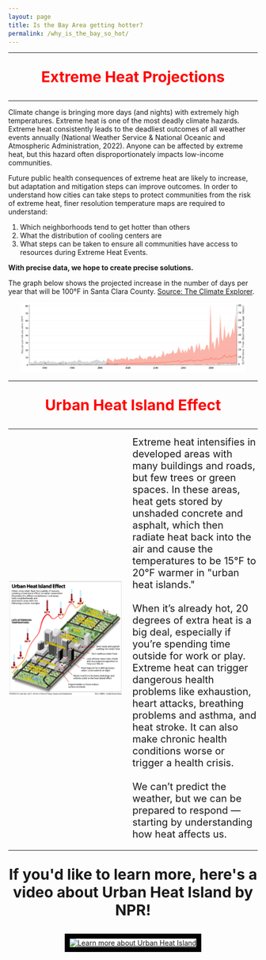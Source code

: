 ```yaml
---
layout: page
title: Is the Bay Area getting hotter?
permalink: /why_is_the_bay_so_hot/
---
```


---

<p align="center" style="color:red; font-weight:700; font-size:30px;">
  Extreme Heat Projections
</p>

---

Climate change is bringing more days (and nights) with extremely high temperatures. Extreme heat is one of the most deadly climate hazards. Extreme heat consistently leads to the deadliest outcomes of all weather events annually (National Weather Service & National Oceanic and Atmospheric Administration, 2022). Anyone can be affected by extreme heat, but this hazard often disproportionately impacts low-income communities.

Future public health consequences of extreme heat are likely to increase, but adaptation and mitigation steps can improve outcomes. In order to understand how cities can take steps to protect communities from the risk of extreme heat, finer resolution temperature maps are required to understand:
1. Which neighborhoods tend to get hotter than others
2. What the distribution of cooling centers are
3. What steps can be taken to ensure all communities have access to resources during Extreme Heat Events.

**With precise data, we hope to create precise solutions.**

The graph below shows the projected increase in the number of days per year that will be 100°F in Santa Clara County. [Source: The Climate Explorer](https://crt-climate-explorer.nemac.org/climate_graphs/?city=East+Palo+Alto%2C+CA&county=San%2BMateo%2BCounty&area-id=06081&fips=06081&zoom=7&lat=37.4688273&lon=-122.1410751&id=days_tmax_gt_100f).

<p align="center">
  <img src="https://raw.githubusercontent.com/kmualim/bayareaheatmapping2024/master/images/Santa_Clara_County-annual-days_tmax_gt_100f-graph.png" alt="Projected number of 100°F days in Santa Clara County" style="width:90%; height:auto;">
</p>

---

<p align="center" style="color:red; font-weight:700; font-size:30px;">
  Urban Heat Island Effect
</p>

---

<div style="display: flex; align-items: center; margin-bottom: 20px;">
  <img src="https://raw.githubusercontent.com/kmualim/bayareaheatmapping2024/master/images/uhi-earth.png" alt="Urban Heat Island Effect" style="width:45%; height:auto; border: 2px solid white; margin-right: 20px;">
  <div style="font-size:20px;">
    Extreme heat intensifies in developed areas with many buildings and roads, but few trees or green spaces. In these areas, heat gets stored by unshaded concrete and asphalt, which then radiate heat back into the air and cause the temperatures to be 15°F to 20°F warmer in "urban heat islands."
    <br><br>
    When it’s already hot, 20 degrees of extra heat is a big deal, especially if you’re spending time outside for work or play. Extreme heat can trigger dangerous health problems like exhaustion, heart attacks, breathing problems and asthma, and heat stroke. It can also make chronic health conditions worse or trigger a health crisis.
    <br><br>
    We can’t predict the weather, but we can be prepared to respond — starting by understanding how heat affects us.
  </div>
</div>

---

<p align="center" style="font-weight:700; font-size:30px;">
  If you'd like to learn more, here's a video about Urban Heat Island by NPR!
</p>

<p align="center">
  <a href="http://www.youtube.com/watch?feature=player_embedded&v=Y-bVwPRy_no" target="_blank">
    <img src="https://img.youtube.com/vi/Y-bVwPRy_no/maxresdefault.jpg" alt="Learn more about Urban Heat Island" style="width:80%; height:auto; border: 10px solid #000;">
  </a>
</p>







